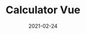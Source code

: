 ---
title: Calculator Vue
img: calculator-vue.png
uri: 'https://ibrahimalanshor.github.io/calculator/'
date: 2021-02-24
---